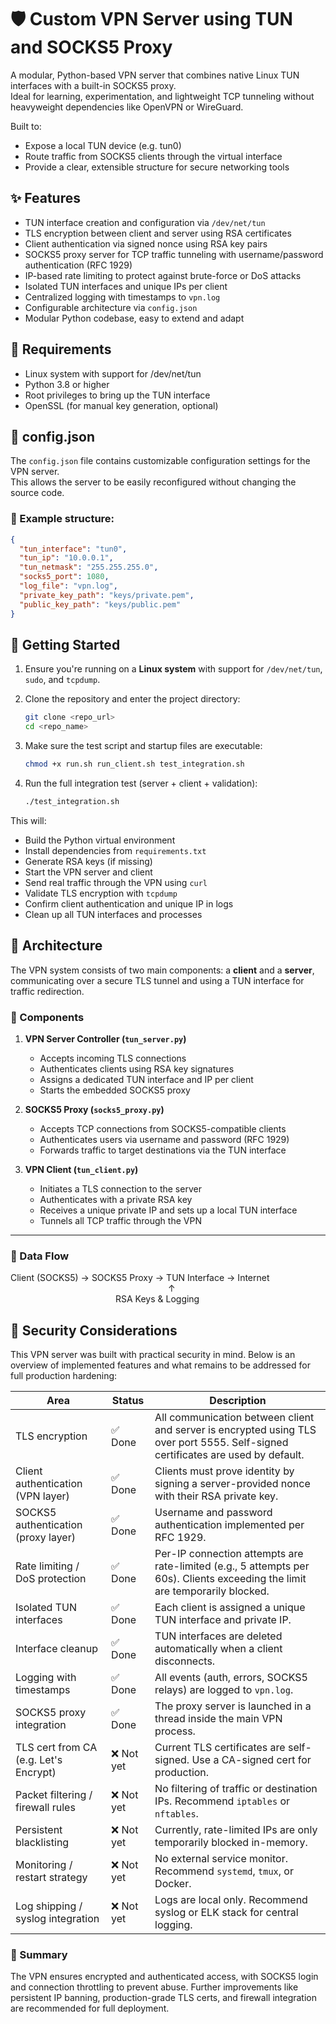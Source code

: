 ﻿# 🛡️ Custom VPN Server using TUN and SOCKS5 Proxy

A modular, Python-based VPN server that combines native Linux TUN interfaces with a built-in SOCKS5 proxy.  
Ideal for learning, experimentation, and lightweight TCP tunneling without heavyweight dependencies like OpenVPN or WireGuard.

Built to:
- Expose a local TUN device (e.g. tun0)
- Route traffic from SOCKS5 clients through the virtual interface
- Provide a clear, extensible structure for secure networking tools

## ✨ Features

- TUN interface creation and configuration via `/dev/net/tun`
- TLS encryption between client and server using RSA certificates
- Client authentication via signed nonce using RSA key pairs
- SOCKS5 proxy server for TCP traffic tunneling with username/password authentication (RFC 1929)
- IP-based rate limiting to protect against brute-force or DoS attacks
- Isolated TUN interfaces and unique IPs per client
- Centralized logging with timestamps to `vpn.log`
- Configurable architecture via `config.json`
- Modular Python codebase, easy to extend and adapt


## 🧰 Requirements

- Linux system with support for /dev/net/tun
- Python 3.8 or higher
- Root privileges to bring up the TUN interface
- OpenSSL (for manual key generation, optional)


## 📄 config.json

The `config.json` file contains customizable configuration settings for the VPN server.  
This allows the server to be easily reconfigured without changing the source code.

### 🔧 Example structure:

```json
{
  "tun_interface": "tun0",
  "tun_ip": "10.0.0.1",
  "tun_netmask": "255.255.255.0",
  "socks5_port": 1080,
  "log_file": "vpn.log",
  "private_key_path": "keys/private.pem",
  "public_key_path": "keys/public.pem"
}

```

## 🚀 Getting Started

1. Ensure you're running on a **Linux system** with support for `/dev/net/tun`, `sudo`, and `tcpdump`.

2. Clone the repository and enter the project directory:

   ```bash
   git clone <repo_url>
   cd <repo_name>
   ```

3. Make sure the test script and startup files are executable:

   ```bash
   chmod +x run.sh run_client.sh test_integration.sh
   ```

4. Run the full integration test (server + client + validation):

   ```bash
   ./test_integration.sh
   ```

This will:

- Build the Python virtual environment
- Install dependencies from `requirements.txt`
- Generate RSA keys (if missing)
- Start the VPN server and client
- Send real traffic through the VPN using `curl`
- Validate TLS encryption with `tcpdump`
- Confirm client authentication and unique IP in logs
- Clean up all TUN interfaces and processes


## 🧱 Architecture

The VPN system consists of two main components: a **client** and a **server**, communicating over a secure TLS tunnel and using a TUN interface for traffic redirection.

### 🔧 Components

1. **VPN Server Controller (`tun_server.py`)**  
   - Accepts incoming TLS connections  
   - Authenticates clients using RSA key signatures  
   - Assigns a dedicated TUN interface and IP per client  
   - Starts the embedded SOCKS5 proxy  

2. **SOCKS5 Proxy (`socks5_proxy.py`)**  
   - Accepts TCP connections from SOCKS5-compatible clients  
   - Authenticates users via username and password (RFC 1929)  
   - Forwards traffic to target destinations via the TUN interface  

3. **VPN Client (`tun_client.py`)**  
   - Initiates a TLS connection to the server  
   - Authenticates with a private RSA key  
   - Receives a unique private IP and sets up a local TUN interface  
   - Tunnels all TCP traffic through the VPN

---

### 🔁 Data Flow

Client (SOCKS5) → SOCKS5 Proxy → TUN Interface → Internet  
                  ↑  
            RSA Keys & Logging


## 🔐 Security Considerations

This VPN server was built with practical security in mind. Below is an overview of implemented features and what remains to be addressed for full production hardening:

| Area                                | Status      | Description                                                                 |
|-------------------------------------|-------------|-----------------------------------------------------------------------------|
| TLS encryption                      | ✅ Done      | All communication between client and server is encrypted using TLS over port 5555. Self-signed certificates are used by default. |
| Client authentication (VPN layer)   | ✅ Done      | Clients must prove identity by signing a server-provided nonce with their RSA private key. |
| SOCKS5 authentication (proxy layer) | ✅ Done      | Username and password authentication implemented per RFC 1929.              |
| Rate limiting / DoS protection      | ✅ Done      | Per-IP connection attempts are rate-limited (e.g., 5 attempts per 60s). Clients exceeding the limit are temporarily blocked. |
| Isolated TUN interfaces             | ✅ Done      | Each client is assigned a unique TUN interface and private IP.              |
| Interface cleanup                   | ✅ Done      | TUN interfaces are deleted automatically when a client disconnects.         |
| Logging with timestamps             | ✅ Done      | All events (auth, errors, SOCKS5 relays) are logged to `vpn.log`.           |
| SOCKS5 proxy integration            | ✅ Done      | The proxy server is launched in a thread inside the main VPN process.       |
| TLS cert from CA (e.g. Let's Encrypt)| ❌ Not yet  | Current TLS certificates are self-signed. Use a CA-signed cert for production. |
| Packet filtering / firewall rules   | ❌ Not yet   | No filtering of traffic or destination IPs. Recommend `iptables` or `nftables`. |
| Persistent blacklisting             | ❌ Not yet   | Currently, rate-limited IPs are only temporarily blocked in-memory.         |
| Monitoring / restart strategy       | ❌ Not yet   | No external service monitor. Recommend `systemd`, `tmux`, or Docker.        |
| Log shipping / syslog integration   | ❌ Not yet   | Logs are local only. Recommend syslog or ELK stack for central logging.     |

### 🧠 Summary

The VPN ensures encrypted and authenticated access, with SOCKS5 login and connection throttling to prevent abuse. Further improvements like persistent IP banning, production-grade TLS certs, and firewall integration are recommended for full deployment.

